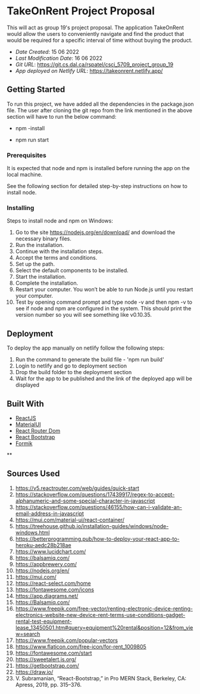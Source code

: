 <!--- The following README.md sample file was adapted from brightspace provided by Gabriella Mosquera for academic use ---> 
# TakeOnRent Project Proposal

This will act as group 19's project proposal. The application TakeOnRent would allow the users to conveniently navigate and find the product that would be required for a specific interval of time without buying the product.

* *Date Created*: 15 06 2022
* *Last Modification Date*: 16 06 2022
* *Git URL*: https://git.cs.dal.ca/rspatel/csci_5709_project_group_19
* *App deployed on Netlify URL*: https://takeonrent.netlify.app/

## Getting Started

To run this project, we have added all the dependencies in the package.json file. The user after cloning the git repo from the link mentioned in the above section will have to run the below command:

* npm -install

* npm run start

### Prerequisites

It is expected that node and npm is installed before running the app on the local machine.

See the following section for detailed step-by-step instructions on how to install node.

### Installing

Steps to install node and npm on Windows:

1. Go to the site https://nodejs.org/en/download/ and download the necessary binary files.
2. Run the installation.
3. Continue with the installation steps.
4. Accept the terms and conditions.
5. Set up the path.
6. Select the default components to be installed.
7. Start the installation.
8. Complete the installation.
9. Restart your computer. You won’t be able to run Node.js until you restart your computer.
10. Test by opening command prompt and type node -v and then npm -v to see if node and npm are configured in the system. This should print the version number so you will see something like v0.10.35.

## Deployment

To deploy the app manually on netlify follow the following steps:

1. Run the command to generate the build file - 'npm run build'
2. Login to netlify and go to deployment section
3. Drop the build folder to the deployment section
4. Wait for the app to be published and the link of the deployed app will be displayed

## Built With

<!--- Provide a list of the frameworks used to build this application, your list should include the name of the framework used, the url where the framework is available for download and what the framework was used for, see the example below --->

* [ReactJS](https://reactjs.org/)
* [MaterialUI](https://mui.com/)
* [React Router Dom](https://v5.reactrouter.com/web/guides/quick-start)
* [React Bootstrap](https://react-bootstrap.netlify.app/getting-started/introduction/)
* [Formik](https://formik.org/)

**

## Sources Used

1. https://v5.reactrouter.com/web/guides/quick-start 
2. https://stackoverflow.com/questions/17439917/regex-to-accept-alphanumeric-and-some-special-character-in-javascript 
3. https://stackoverflow.com/questions/46155/how-can-i-validate-an-email-address-in-javascript 
4. https://mui.com/material-ui/react-container/
4. https://treehouse.github.io/installation-guides/windows/node-windows.html 
5. https://betterprogramming.pub/how-to-deploy-your-react-app-to-heroku-aedc28b218ae 
6. https://www.lucidchart.com/
7. https://balsamiq.com/
8. https://appbrewery.com/
9. https://nodejs.org/en/
10. https://mui.com/
11. https://react-select.com/home
12. https://fontawesome.com/icons
13. https://app.diagrams.net/
14. https://Balsamiq.com/
15. https://www.freepik.com/free-vector/renting-electronic-device-renting-electronics-website-new-device-rent-terms-use-conditions-gadget-rental-test-equipment-lease_13450501.htm#query=equipment%20rental&position=12&from_view=search
16. https://www.freepik.com/popular-vectors
17. https://www.flaticon.com/free-icon/for-rent_1009805
18. https://fontawesome.com/start
19. https://sweetalert.js.org/
20. https://getbootstrap.com/
21. https://draw.io/
21.	V. Subramanian, “React-Bootstrap,” in Pro MERN Stack, Berkeley, CA: Apress, 2019, pp. 315–376.
